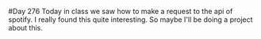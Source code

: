 #Day 276
Today in class we saw how to make a request to the api of spotify. I really found this quite interesting. So maybe I'll be doing a project about this.